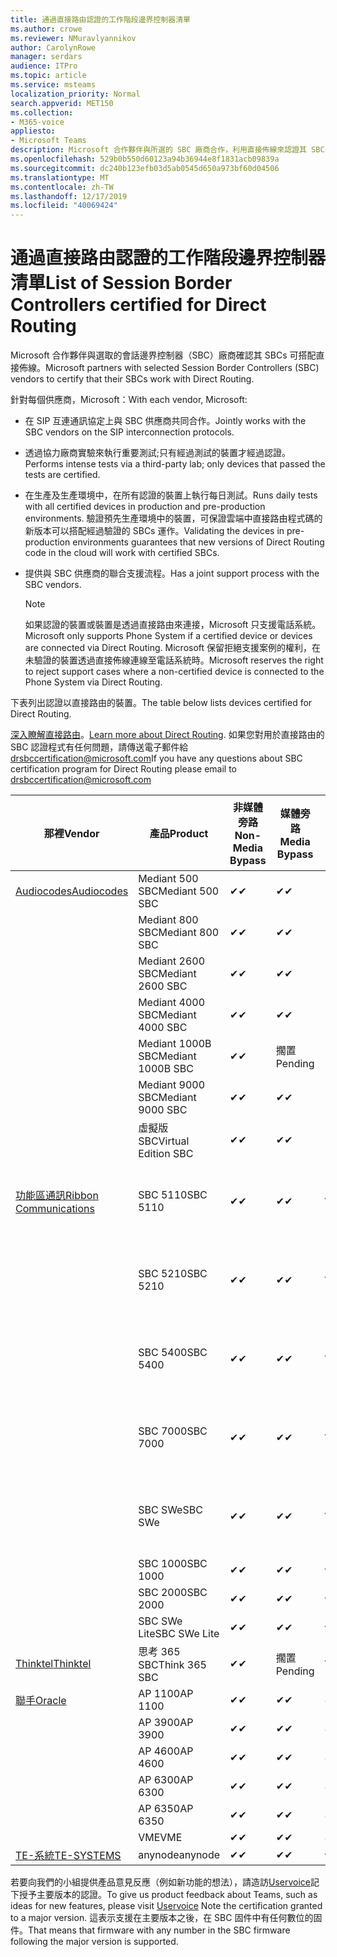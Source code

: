 ```yaml
---
title: 通過直接路由認證的工作階段邊界控制器清單
ms.author: crowe
ms.reviewer: NMuravlyannikov
author: CarolynRowe
manager: serdars
audience: ITPro
ms.topic: article
ms.service: msteams
localization_priority: Normal
search.appverid: MET150
ms.collection:
- M365-voice
appliesto:
- Microsoft Teams
description: Microsoft 合作夥伴與所選的 SBC 廠商合作，利用直接佈線來認證其 SBCs。
ms.openlocfilehash: 529b0b550d60123a94b36944e8f1831acb09839a
ms.sourcegitcommit: dc240b123efb03d5ab0545d650a973bf60d04506
ms.translationtype: MT
ms.contentlocale: zh-TW
ms.lasthandoff: 12/17/2019
ms.locfileid: "40069424"
---
```

# <a name="list-of-session-border-controllers-certified-for-direct-routing"></a><span data-ttu-id="1e0bf-103">通過直接路由認證的工作階段邊界控制器清單</span><span class="sxs-lookup"><span data-stu-id="1e0bf-103">List of Session Border Controllers certified for Direct Routing</span></span>

<span data-ttu-id="1e0bf-104">Microsoft 合作夥伴與選取的會話邊界控制器（SBC）廠商確認其 SBCs 可搭配直接佈線。</span><span class="sxs-lookup"><span data-stu-id="1e0bf-104">Microsoft partners with selected Session Border Controllers (SBC) vendors to certify that their SBCs work with Direct Routing.</span></span> 

<span data-ttu-id="1e0bf-105">針對每個供應商，Microsoft：</span><span class="sxs-lookup"><span data-stu-id="1e0bf-105">With each vendor, Microsoft:</span></span> 

- <span data-ttu-id="1e0bf-106">在 SIP 互連通訊協定上與 SBC 供應商共同合作。</span><span class="sxs-lookup"><span data-stu-id="1e0bf-106">Jointly works with the SBC vendors on the SIP interconnection protocols.</span></span>
- <span data-ttu-id="1e0bf-107">透過協力廠商實驗來執行重要測試;只有經過測試的裝置才經過認證。</span><span class="sxs-lookup"><span data-stu-id="1e0bf-107">Performs intense tests via a third-party lab; only devices that passed the tests are certified.</span></span> 
- <span data-ttu-id="1e0bf-108">在生產及生產環境中，在所有認證的裝置上執行每日測試。</span><span class="sxs-lookup"><span data-stu-id="1e0bf-108">Runs daily tests with all certified devices in production and pre-production environments.</span></span> <span data-ttu-id="1e0bf-109">驗證預先生產環境中的裝置，可保證雲端中直接路由程式碼的新版本可以搭配經過驗證的 SBCs 運作。</span><span class="sxs-lookup"><span data-stu-id="1e0bf-109">Validating the devices in pre-production environments guarantees that new versions of Direct Routing code in the cloud will work with certified SBCs.</span></span> 
- <span data-ttu-id="1e0bf-110">提供與 SBC 供應商的聯合支援流程。</span><span class="sxs-lookup"><span data-stu-id="1e0bf-110">Has a joint support process with the SBC vendors.</span></span>


  > [!NOTE]
  > <span data-ttu-id="1e0bf-111">如果認證的裝置或裝置是透過直接路由來連接，Microsoft 只支援電話系統。</span><span class="sxs-lookup"><span data-stu-id="1e0bf-111">Microsoft only supports Phone System if a certified device or devices are connected via Direct Routing.</span></span> <span data-ttu-id="1e0bf-112">Microsoft 保留拒絕支援案例的權利，在未驗證的裝置透過直接佈線連線至電話系統時。</span><span class="sxs-lookup"><span data-stu-id="1e0bf-112">Microsoft reserves the right to reject support cases where a non-certified device is connected to the Phone System via Direct Routing.</span></span> 

<span data-ttu-id="1e0bf-113">下表列出認證以直接路由的裝置。</span><span class="sxs-lookup"><span data-stu-id="1e0bf-113">The table below lists devices certified for Direct Routing.</span></span> 

<span data-ttu-id="1e0bf-114">[深入瞭解直接路由](https://aka.ms/dr)。</span><span class="sxs-lookup"><span data-stu-id="1e0bf-114">[Learn more about Direct Routing](https://aka.ms/dr).</span></span> <span data-ttu-id="1e0bf-115">如果您對用於直接路由的 SBC 認證程式有任何問題，請傳送電子郵件給 drsbccertification@microsoft.com</span><span class="sxs-lookup"><span data-stu-id="1e0bf-115">If you have any questions about SBC certification program for Direct Routing please email to drsbccertification@microsoft.com</span></span>


|                                                       <span data-ttu-id="1e0bf-116">那裡</span><span class="sxs-lookup"><span data-stu-id="1e0bf-116">Vendor</span></span>                                                        |       <span data-ttu-id="1e0bf-117">產品</span><span class="sxs-lookup"><span data-stu-id="1e0bf-117">Product</span></span>       | <span data-ttu-id="1e0bf-118">非媒體旁路</span><span class="sxs-lookup"><span data-stu-id="1e0bf-118">Non-Media Bypass</span></span> | <span data-ttu-id="1e0bf-119">媒體旁路</span><span class="sxs-lookup"><span data-stu-id="1e0bf-119">Media Bypass</span></span> | <span data-ttu-id="1e0bf-120">軟體版本</span><span class="sxs-lookup"><span data-stu-id="1e0bf-120">Software Version</span></span> | <span data-ttu-id="1e0bf-121">Vaidated 與 E911 提供者</span><span class="sxs-lookup"><span data-stu-id="1e0bf-121">Vaidated with E911 providers</span></span> | <span data-ttu-id="1e0bf-122">支援 ELIN</span><span class="sxs-lookup"><span data-stu-id="1e0bf-122">ELIN capable</span></span>
|---------------------------------------------------------------------------------------------------------------------|---------------------|------------------|--------------|------------------|-----------------|------------------|
| [<span data-ttu-id="1e0bf-123">Audiocodes</span><span class="sxs-lookup"><span data-stu-id="1e0bf-123">Audiocodes</span></span>](https://www.audiocodes.com/solutions-products/products/products-for-microsoft-365/direct-routing-for-microsoft-teams) |   <span data-ttu-id="1e0bf-124">Mediant 500 SBC</span><span class="sxs-lookup"><span data-stu-id="1e0bf-124">Mediant 500 SBC</span></span>   |     <span data-ttu-id="1e0bf-125">&#10004;</span><span class="sxs-lookup"><span data-stu-id="1e0bf-125">&#10004;</span></span>     |   <span data-ttu-id="1e0bf-126">&#10004;</span><span class="sxs-lookup"><span data-stu-id="1e0bf-126">&#10004;</span></span>    |  <span data-ttu-id="1e0bf-127">7.20. 250</span><span class="sxs-lookup"><span data-stu-id="1e0bf-127">7.20A.250</span></span>   |
|                                                                                                                     |   <span data-ttu-id="1e0bf-128">Mediant 800 SBC</span><span class="sxs-lookup"><span data-stu-id="1e0bf-128">Mediant 800 SBC</span></span>   |     <span data-ttu-id="1e0bf-129">&#10004;</span><span class="sxs-lookup"><span data-stu-id="1e0bf-129">&#10004;</span></span>     |   <span data-ttu-id="1e0bf-130">&#10004;</span><span class="sxs-lookup"><span data-stu-id="1e0bf-130">&#10004;</span></span>     |  <span data-ttu-id="1e0bf-131">7.20. 250</span><span class="sxs-lookup"><span data-stu-id="1e0bf-131">7.20A.250</span></span>   |    |    |
|                                                                                                                     |  <span data-ttu-id="1e0bf-132">Mediant 2600 SBC</span><span class="sxs-lookup"><span data-stu-id="1e0bf-132">Mediant 2600 SBC</span></span>   |     <span data-ttu-id="1e0bf-133">&#10004;</span><span class="sxs-lookup"><span data-stu-id="1e0bf-133">&#10004;</span></span>     |   <span data-ttu-id="1e0bf-134">&#10004;</span><span class="sxs-lookup"><span data-stu-id="1e0bf-134">&#10004;</span></span>    |  <span data-ttu-id="1e0bf-135">7.20. 250</span><span class="sxs-lookup"><span data-stu-id="1e0bf-135">7.20A.250</span></span>   |     |    |    
|                                                                                                                     |  <span data-ttu-id="1e0bf-136">Mediant 4000 SBC</span><span class="sxs-lookup"><span data-stu-id="1e0bf-136">Mediant 4000 SBC</span></span>   |     <span data-ttu-id="1e0bf-137">&#10004;</span><span class="sxs-lookup"><span data-stu-id="1e0bf-137">&#10004;</span></span>     |   <span data-ttu-id="1e0bf-138">&#10004;</span><span class="sxs-lookup"><span data-stu-id="1e0bf-138">&#10004;</span></span>     |  <span data-ttu-id="1e0bf-139">7.20. 250</span><span class="sxs-lookup"><span data-stu-id="1e0bf-139">7.20A.250</span></span>   |     |    |    
|                                                                                                                     | <span data-ttu-id="1e0bf-140">Mediant 1000B SBC</span><span class="sxs-lookup"><span data-stu-id="1e0bf-140">Mediant 1000B  SBC</span></span>  |     <span data-ttu-id="1e0bf-141">&#10004;</span><span class="sxs-lookup"><span data-stu-id="1e0bf-141">&#10004;</span></span>     |   <span data-ttu-id="1e0bf-142">擱置</span><span class="sxs-lookup"><span data-stu-id="1e0bf-142">Pending</span></span>     |  <span data-ttu-id="1e0bf-143">7.20. 250</span><span class="sxs-lookup"><span data-stu-id="1e0bf-143">7.20A.250</span></span>  |    |    |    
|                                                                                                                     | <span data-ttu-id="1e0bf-144">Mediant 9000 SBC</span><span class="sxs-lookup"><span data-stu-id="1e0bf-144">Mediant 9000  SBC</span></span>  |     <span data-ttu-id="1e0bf-145">&#10004;</span><span class="sxs-lookup"><span data-stu-id="1e0bf-145">&#10004;</span></span>     |   <span data-ttu-id="1e0bf-146">&#10004;</span><span class="sxs-lookup"><span data-stu-id="1e0bf-146">&#10004;</span></span>     |  <span data-ttu-id="1e0bf-147">7.20. 250</span><span class="sxs-lookup"><span data-stu-id="1e0bf-147">7.20A.250</span></span>   |    |    |                                                                       
|                                                                                                                     | <span data-ttu-id="1e0bf-148">虛擬版 SBC</span><span class="sxs-lookup"><span data-stu-id="1e0bf-148">Virtual Edition SBC</span></span> |     <span data-ttu-id="1e0bf-149">&#10004;</span><span class="sxs-lookup"><span data-stu-id="1e0bf-149">&#10004;</span></span>     |   <span data-ttu-id="1e0bf-150">&#10004;</span><span class="sxs-lookup"><span data-stu-id="1e0bf-150">&#10004;</span></span>     |  <span data-ttu-id="1e0bf-151">7.20. 250</span><span class="sxs-lookup"><span data-stu-id="1e0bf-151">7.20A.250</span></span> |    |    |    
|  [<span data-ttu-id="1e0bf-152">功能區通訊</span><span class="sxs-lookup"><span data-stu-id="1e0bf-152">Ribbon Communications</span></span>](https://ribboncommunications.com/solutions/enterprise-solutions/microsoft-skype-business)  |      <span data-ttu-id="1e0bf-153">SBC 5110</span><span class="sxs-lookup"><span data-stu-id="1e0bf-153">SBC 5110</span></span>       |     <span data-ttu-id="1e0bf-154">&#10004;</span><span class="sxs-lookup"><span data-stu-id="1e0bf-154">&#10004;</span></span>     |   <span data-ttu-id="1e0bf-155">&#10004;</span><span class="sxs-lookup"><span data-stu-id="1e0bf-155">&#10004;</span></span>    |       <span data-ttu-id="1e0bf-156">V 6。2</span><span class="sxs-lookup"><span data-stu-id="1e0bf-156">V6.2</span></span>       |  <span data-ttu-id="1e0bf-157">Intrado ERS</span><span class="sxs-lookup"><span data-stu-id="1e0bf-157">Intrado ERS</span></span> <br><span data-ttu-id="1e0bf-158">Intrado EGW</span><span class="sxs-lookup"><span data-stu-id="1e0bf-158">Intrado EGW</span></span> |   <span data-ttu-id="1e0bf-159">否</span><span class="sxs-lookup"><span data-stu-id="1e0bf-159">No</span></span> |    
|                                                                                                                     |      <span data-ttu-id="1e0bf-160">SBC 5210</span><span class="sxs-lookup"><span data-stu-id="1e0bf-160">SBC 5210</span></span>       |     <span data-ttu-id="1e0bf-161">&#10004;</span><span class="sxs-lookup"><span data-stu-id="1e0bf-161">&#10004;</span></span>     |  <span data-ttu-id="1e0bf-162">&#10004;</span><span class="sxs-lookup"><span data-stu-id="1e0bf-162">&#10004;</span></span>    |       <span data-ttu-id="1e0bf-163">V 6。2</span><span class="sxs-lookup"><span data-stu-id="1e0bf-163">V6.2</span></span>       |   <span data-ttu-id="1e0bf-164">Intrado ERS</span><span class="sxs-lookup"><span data-stu-id="1e0bf-164">Intrado ERS</span></span> <br><span data-ttu-id="1e0bf-165">Intrado EGW</span><span class="sxs-lookup"><span data-stu-id="1e0bf-165">Intrado EGW</span></span>  | <span data-ttu-id="1e0bf-166">否</span><span class="sxs-lookup"><span data-stu-id="1e0bf-166">No</span></span>   |    
|                                                                                                                     |      <span data-ttu-id="1e0bf-167">SBC 5400</span><span class="sxs-lookup"><span data-stu-id="1e0bf-167">SBC 5400</span></span>       |     <span data-ttu-id="1e0bf-168">&#10004;</span><span class="sxs-lookup"><span data-stu-id="1e0bf-168">&#10004;</span></span>     |   <span data-ttu-id="1e0bf-169">&#10004;</span><span class="sxs-lookup"><span data-stu-id="1e0bf-169">&#10004;</span></span>   |       <span data-ttu-id="1e0bf-170">V 6。2</span><span class="sxs-lookup"><span data-stu-id="1e0bf-170">V6.2</span></span>       |  <span data-ttu-id="1e0bf-171">Intrado ERS</span><span class="sxs-lookup"><span data-stu-id="1e0bf-171">Intrado ERS</span></span> <br><span data-ttu-id="1e0bf-172">Intrado EGW</span><span class="sxs-lookup"><span data-stu-id="1e0bf-172">Intrado EGW</span></span>    |<span data-ttu-id="1e0bf-173">否</span><span class="sxs-lookup"><span data-stu-id="1e0bf-173">No</span></span>|    
|                                                                                                                     |      <span data-ttu-id="1e0bf-174">SBC 7000</span><span class="sxs-lookup"><span data-stu-id="1e0bf-174">SBC 7000</span></span>       |     <span data-ttu-id="1e0bf-175">&#10004;</span><span class="sxs-lookup"><span data-stu-id="1e0bf-175">&#10004;</span></span>     |   <span data-ttu-id="1e0bf-176">&#10004;</span><span class="sxs-lookup"><span data-stu-id="1e0bf-176">&#10004;</span></span>    |       <span data-ttu-id="1e0bf-177">V 6。2</span><span class="sxs-lookup"><span data-stu-id="1e0bf-177">V6.2</span></span>       |   <span data-ttu-id="1e0bf-178">Intrado ERS</span><span class="sxs-lookup"><span data-stu-id="1e0bf-178">Intrado ERS</span></span> <br><span data-ttu-id="1e0bf-179">Intrado EGW</span><span class="sxs-lookup"><span data-stu-id="1e0bf-179">Intrado EGW</span></span>  |  <span data-ttu-id="1e0bf-180">否</span><span class="sxs-lookup"><span data-stu-id="1e0bf-180">No</span></span>  |    
|                                                                                                                     |       <span data-ttu-id="1e0bf-181">SBC SWe</span><span class="sxs-lookup"><span data-stu-id="1e0bf-181">SBC SWe</span></span>       |     <span data-ttu-id="1e0bf-182">&#10004;</span><span class="sxs-lookup"><span data-stu-id="1e0bf-182">&#10004;</span></span>     |   <span data-ttu-id="1e0bf-183">&#10004;</span><span class="sxs-lookup"><span data-stu-id="1e0bf-183">&#10004;</span></span>   |       <span data-ttu-id="1e0bf-184">V 6。2</span><span class="sxs-lookup"><span data-stu-id="1e0bf-184">V6.2</span></span>       |   <span data-ttu-id="1e0bf-185">Intrado ERS</span><span class="sxs-lookup"><span data-stu-id="1e0bf-185">Intrado ERS</span></span> <br><span data-ttu-id="1e0bf-186">Intrado EGW</span><span class="sxs-lookup"><span data-stu-id="1e0bf-186">Intrado EGW</span></span> |   <span data-ttu-id="1e0bf-187">否</span><span class="sxs-lookup"><span data-stu-id="1e0bf-187">No</span></span> |    
|                                                                                                                     |      <span data-ttu-id="1e0bf-188">SBC 1000</span><span class="sxs-lookup"><span data-stu-id="1e0bf-188">SBC 1000</span></span>       |     <span data-ttu-id="1e0bf-189">&#10004;</span><span class="sxs-lookup"><span data-stu-id="1e0bf-189">&#10004;</span></span>     |   <span data-ttu-id="1e0bf-190">&#10004;</span><span class="sxs-lookup"><span data-stu-id="1e0bf-190">&#10004;</span></span>    |      <span data-ttu-id="1e0bf-191">v.. 8.0。1</span><span class="sxs-lookup"><span data-stu-id="1e0bf-191">v8.0.1</span></span>     |     |    |    
|                                                                                                                     |      <span data-ttu-id="1e0bf-192">SBC 2000</span><span class="sxs-lookup"><span data-stu-id="1e0bf-192">SBC 2000</span></span>       |     <span data-ttu-id="1e0bf-193">&#10004;</span><span class="sxs-lookup"><span data-stu-id="1e0bf-193">&#10004;</span></span>     |   <span data-ttu-id="1e0bf-194">&#10004;</span><span class="sxs-lookup"><span data-stu-id="1e0bf-194">&#10004;</span></span>   |     <span data-ttu-id="1e0bf-195">v.. 8.0。1</span><span class="sxs-lookup"><span data-stu-id="1e0bf-195">v8.0.1</span></span>     |    |    |    
|                                                                                                                     |    <span data-ttu-id="1e0bf-196">SBC SWe Lite</span><span class="sxs-lookup"><span data-stu-id="1e0bf-196">SBC SWe Lite</span></span>     |     <span data-ttu-id="1e0bf-197">&#10004;</span><span class="sxs-lookup"><span data-stu-id="1e0bf-197">&#10004;</span></span>     |  <span data-ttu-id="1e0bf-198">&#10004;</span><span class="sxs-lookup"><span data-stu-id="1e0bf-198">&#10004;</span></span>    |      <span data-ttu-id="1e0bf-199">v.. 8.0。1</span><span class="sxs-lookup"><span data-stu-id="1e0bf-199">v8.0.1</span></span>    |     |    |    
|                     [<span data-ttu-id="1e0bf-200">Thinktel</span><span class="sxs-lookup"><span data-stu-id="1e0bf-200">Thinktel</span></span>](https://www.thinktel.ca/services/think-365/think-365-overview/)                      |    <span data-ttu-id="1e0bf-201">思考 365 SBC</span><span class="sxs-lookup"><span data-stu-id="1e0bf-201">Think 365 SBC</span></span>    |     <span data-ttu-id="1e0bf-202">&#10004;</span><span class="sxs-lookup"><span data-stu-id="1e0bf-202">&#10004;</span></span>     |   <span data-ttu-id="1e0bf-203">擱置</span><span class="sxs-lookup"><span data-stu-id="1e0bf-203">Pending</span></span>    |       <span data-ttu-id="1e0bf-204">V 1。4</span><span class="sxs-lookup"><span data-stu-id="1e0bf-204">V1.4</span></span>       |     |    |    
|                     [<span data-ttu-id="1e0bf-205">聯手</span><span class="sxs-lookup"><span data-stu-id="1e0bf-205">Oracle</span></span>](https://www.oracle.com/industries/communications/enterprise-session-border-controller/microsoft.html)                      |    <span data-ttu-id="1e0bf-206">AP 1100</span><span class="sxs-lookup"><span data-stu-id="1e0bf-206">AP 1100</span></span>      |    <span data-ttu-id="1e0bf-207">&#10004;</span><span class="sxs-lookup"><span data-stu-id="1e0bf-207">&#10004;</span></span>     |    <span data-ttu-id="1e0bf-208">&#10004;</span><span class="sxs-lookup"><span data-stu-id="1e0bf-208">&#10004;</span></span>    |   <span data-ttu-id="1e0bf-209">8.3.0.0.1</span><span class="sxs-lookup"><span data-stu-id="1e0bf-209">8.3.0.0.1</span></span> |    |    |    
|                                                                                                                    |    <span data-ttu-id="1e0bf-210">AP 3900</span><span class="sxs-lookup"><span data-stu-id="1e0bf-210">AP 3900</span></span>           |    <span data-ttu-id="1e0bf-211">&#10004;</span><span class="sxs-lookup"><span data-stu-id="1e0bf-211">&#10004;</span></span>     |    <span data-ttu-id="1e0bf-212">&#10004;</span><span class="sxs-lookup"><span data-stu-id="1e0bf-212">&#10004;</span></span>   |   <span data-ttu-id="1e0bf-213">8.3.0.0.1</span><span class="sxs-lookup"><span data-stu-id="1e0bf-213">8.3.0.0.1</span></span>  |    |    |    
|                                                                                                                    |      <span data-ttu-id="1e0bf-214">AP 4600</span><span class="sxs-lookup"><span data-stu-id="1e0bf-214">AP 4600</span></span>         |    <span data-ttu-id="1e0bf-215">&#10004;</span><span class="sxs-lookup"><span data-stu-id="1e0bf-215">&#10004;</span></span>   |    <span data-ttu-id="1e0bf-216">&#10004;</span><span class="sxs-lookup"><span data-stu-id="1e0bf-216">&#10004;</span></span>     |     <span data-ttu-id="1e0bf-217">8.3.0.0.1</span><span class="sxs-lookup"><span data-stu-id="1e0bf-217">8.3.0.0.1</span></span>  |   |    |    
|                                                                                                                    |      <span data-ttu-id="1e0bf-218">AP 6300</span><span class="sxs-lookup"><span data-stu-id="1e0bf-218">AP 6300</span></span>         |    <span data-ttu-id="1e0bf-219">&#10004;</span><span class="sxs-lookup"><span data-stu-id="1e0bf-219">&#10004;</span></span>   |    <span data-ttu-id="1e0bf-220">&#10004;</span><span class="sxs-lookup"><span data-stu-id="1e0bf-220">&#10004;</span></span>     |     <span data-ttu-id="1e0bf-221">8.3.0.0.1</span><span class="sxs-lookup"><span data-stu-id="1e0bf-221">8.3.0.0.1</span></span>  |   |    |    
|                                                                                                                   |      <span data-ttu-id="1e0bf-222">AP 6350</span><span class="sxs-lookup"><span data-stu-id="1e0bf-222">AP 6350</span></span>           |    <span data-ttu-id="1e0bf-223">&#10004;</span><span class="sxs-lookup"><span data-stu-id="1e0bf-223">&#10004;</span></span>   |    <span data-ttu-id="1e0bf-224">&#10004;</span><span class="sxs-lookup"><span data-stu-id="1e0bf-224">&#10004;</span></span>    |     <span data-ttu-id="1e0bf-225">8.3.0.0.1</span><span class="sxs-lookup"><span data-stu-id="1e0bf-225">8.3.0.0.1</span></span>  |        |    |                                            
|                                                                                                                    |      <span data-ttu-id="1e0bf-226">VME</span><span class="sxs-lookup"><span data-stu-id="1e0bf-226">VME</span></span>           |    <span data-ttu-id="1e0bf-227">&#10004;</span><span class="sxs-lookup"><span data-stu-id="1e0bf-227">&#10004;</span></span>    |    <span data-ttu-id="1e0bf-228">&#10004;</span><span class="sxs-lookup"><span data-stu-id="1e0bf-228">&#10004;</span></span>    |     <span data-ttu-id="1e0bf-229">8.3.0.0.1</span><span class="sxs-lookup"><span data-stu-id="1e0bf-229">8.3.0.0.1</span></span>   |    |    |    
|                     [<span data-ttu-id="1e0bf-230">TE-系統</span><span class="sxs-lookup"><span data-stu-id="1e0bf-230">TE-SYSTEMS</span></span>](https://www.anynode.de/anynode-and-microsoft-teams/)                               |     <span data-ttu-id="1e0bf-231">anynode</span><span class="sxs-lookup"><span data-stu-id="1e0bf-231">anynode</span></span>         |     <span data-ttu-id="1e0bf-232">&#10004;</span><span class="sxs-lookup"><span data-stu-id="1e0bf-232">&#10004;</span></span>   |  <span data-ttu-id="1e0bf-233">&#10004;</span><span class="sxs-lookup"><span data-stu-id="1e0bf-233">&#10004;</span></span>   |      <span data-ttu-id="1e0bf-234">v 3.16。2</span><span class="sxs-lookup"><span data-stu-id="1e0bf-234">v3.16.2</span></span>      |     |    |    

<span data-ttu-id="1e0bf-235">若要向我們的小組提供產品意見反應（例如新功能的想法），請造訪[Uservoice](https://microsoftteams.uservoice.com)記下授予主要版本的認證。</span><span class="sxs-lookup"><span data-stu-id="1e0bf-235">To give us product feedback about Teams, such as ideas for new features, please visit [Uservoice](https://microsoftteams.uservoice.com) Note the certification granted to a major version.</span></span> <span data-ttu-id="1e0bf-236">這表示支援在主要版本之後，在 SBC 固件中有任何數位的固件。</span><span class="sxs-lookup"><span data-stu-id="1e0bf-236">That means that firmware with any number in the SBC firmware following the major version is supported.</span></span>
